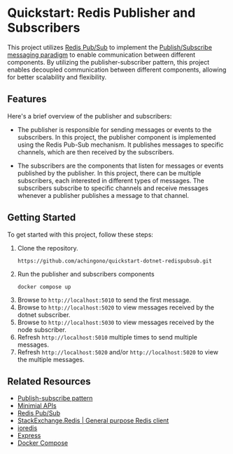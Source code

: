 # Quickstart: Redis Publisher and Subscribers

This project utilizes [Redis Pub/Sub](https://redis.io/docs/interact/pubsub/) to implement the [Publish/Subscribe messaging paradigm](https://en.wikipedia.org/wiki/Publish%E2%80%93subscribe_pattern) to enable communication between different components. By utilizing the publisher-subscriber pattern, this project enables decoupled communication between different components, allowing for better scalability and flexibility. 

## Features
Here's a brief overview of the publisher and subscribers:

- The publisher is responsible for sending messages or events to the subscribers. In this project, the publisher component is implemented using the Redis Pub-Sub mechanism. It publishes messages to specific channels, which are then received by the subscribers.

- The subscribers are the components that listen for messages or events published by the publisher. In this project, there can be multiple subscribers, each interested in different types of messages. The subscribers subscribe to specific channels and receive messages whenever a publisher publishes a message to that channel.


## Getting Started

To get started with this project, follow these steps:

1. Clone the repository.
   ```
   https://github.com/achingono/quickstart-dotnet-redispubsub.git
   ```
2. Run the publisher and subscribers components
   ```
   docker compose up
   ```
3. Browse to `http://localhost:5010` to send the first message.
4. Browse to `http://localhost:5020` to view messages received by the dotnet subscriber.
5. Browse to `http://localhost:5030` to view messages received by the node subscriber.
6. Refresh `http://localhost:5010` multiple times to send multiple messages.
7. Refresh `http://localhost:5020` and/or `http://localhost:5020` to view the multiple messages.

## Related Resources
- [Publish-subscribe pattern](https://en.wikipedia.org/wiki/Publish%E2%80%93subscribe_pattern)
- [Minimial APIs](https://learn.microsoft.com/en-us/aspnet/core/fundamentals/minimal-apis/overview?view=aspnetcore-7.0)
- [Redis Pub/Sub](https://redis.io/docs/interact/pubsub/)
- [StackExchange.Redis | General purpose Redis client](https://stackexchange.github.io/StackExchange.Redis/)
- [ioredis](https://github.com/redis/ioredis#readme)
- [Express](https://expressjs.com/)
- [Docker Compose](https://docs.docker.com/compose/)